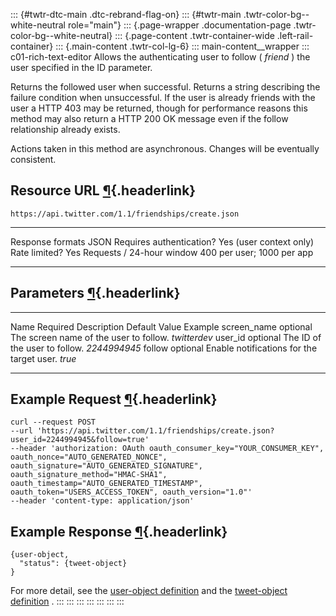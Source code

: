 ::: {#twtr-dtc-main .dtc-rebrand-flag-on}
::: {#twtr-main .twtr-color-bg--white-neutral role="main"}
::: {.page-wrapper .documentation-page .twtr-color-bg--white-neutral}
::: {.page-content .twtr-container-wide .left-rail-container}
::: {.main-content .twtr-col-lg-6}
::: main-content__wrapper
::: c01-rich-text-editor
Allows the authenticating user to follow ( *friend* ) the user specified
in the ID parameter.

Returns the followed user when successful. Returns a string describing
the failure condition when unsuccessful. If the user is already friends
with the user a HTTP 403 may be returned, though for performance reasons
this method may also return a HTTP 200 OK message even if the follow
relationship already exists.

Actions taken in this method are asynchronous. Changes will be
eventually consistent.

## Resource URL [¶](#resource-url){.headerlink}

` https://api.twitter.com/1.1/friendships/create.json `

  --------------------------- ----------------------------
  Response formats            JSON
  Requires authentication?    Yes (user context only)
  Rate limited?               Yes
  Requests / 24-hour window   400 per user; 1000 per app
  --------------------------- ----------------------------

## Parameters [¶](#parameters){.headerlink}

  ------------- ---------- ------------------------------------------- --------------- --------------
  Name          Required   Description                                 Default Value   Example
  screen_name   optional   The screen name of the user to follow.                      *twitterdev*
  user_id       optional   The ID of the user to follow.                               *2244994945*
  follow        optional   Enable notifications for the target user.                   *true*
  ------------- ---------- ------------------------------------------- --------------- --------------

## Example Request [¶](#example-request){.headerlink}

    curl --request POST 
    --url 'https://api.twitter.com/1.1/friendships/create.json?user_id=2244994945&follow=true' 
    --header 'authorization: OAuth oauth_consumer_key="YOUR_CONSUMER_KEY", oauth_nonce="AUTO_GENERATED_NONCE", oauth_signature="AUTO_GENERATED_SIGNATURE", oauth_signature_method="HMAC-SHA1", oauth_timestamp="AUTO_GENERATED_TIMESTAMP", oauth_token="USERS_ACCESS_TOKEN", oauth_version="1.0"' 
    --header 'content-type: application/json'

## Example Response [¶](#example-response){.headerlink}

    {user-object,
      "status": {tweet-object}
    }

For more detail, see the [user-object
definition](/en/docs/tweets/data-dictionary/overview/user-object) and
the [tweet-object
definition](/en/docs/tweets/data-dictionary/overview/user-object) .
:::
:::
:::
:::
:::
:::
:::
